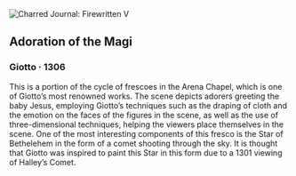<div class="artwork-of-the-day">
  <div class="container">
    <div class="img-wrapper">
      <img
        src="https://uploads8.wikiart.org/images/giotto/adoration-of-the-magi.jpg!Large.jpg"
        alt="Charred Journal: Firewritten V" />
    </div>
    <div class="artwork-detail">
      <div class="artwork-origin"> 
        <h2 class="artwork-name">Adoration of the Magi</h2>
        <h3 class="artist">
          Giotto
                    ·  1306
        </h3>
      </div>
      <p class="description">
        <span class="artwork-description-text ng-binding" ng-bind-html="viewModel.ArtworkOfTheDay.Description | unsafe">This is a portion of the cycle of frescoes in the Arena Chapel, which is one of Giotto’s most renowned works. The scene depicts adorers greeting the baby Jesus, employing Giotto’s techniques such as the draping of cloth and the emotion on the faces of the figures in the scene, as well as the use of three-dimensional techniques, helping the viewers place themselves in the scene. One of the most interesting components of this fresco is the Star of Bethelehem in the form of a comet shooting through the sky. It is thought that Giotto was inspired to paint this Star in this form due to a 1301 viewing of Halley’s Comet. </span>
                        <div class="text-shadow-container" ng-show="showShadow" style=""></div>
      </p>
    </div>
  </div>

</div>
